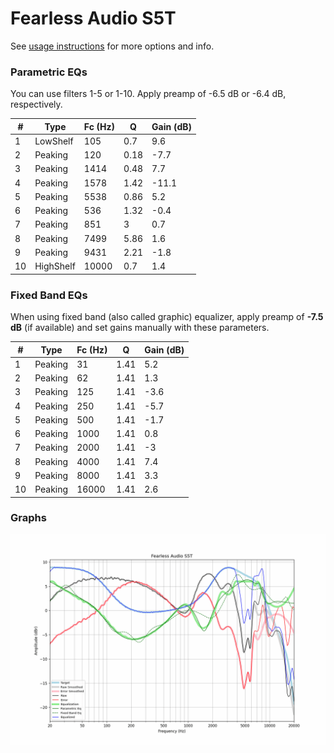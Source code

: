 # Fearless Audio S5T
See [usage instructions](https://github.com/jaakkopasanen/AutoEq#usage) for more options and info.

### Parametric EQs
You can use filters 1-5 or 1-10. Apply preamp of -6.5 dB or -6.4 dB, respectively.

|   # | Type      |   Fc (Hz) |    Q |   Gain (dB) |
|-----|-----------|-----------|------|-------------|
|   1 | LowShelf  |       105 | 0.7  |         9.6 |
|   2 | Peaking   |       120 | 0.18 |        -7.7 |
|   3 | Peaking   |      1414 | 0.48 |         7.7 |
|   4 | Peaking   |      1578 | 1.42 |       -11.1 |
|   5 | Peaking   |      5538 | 0.86 |         5.2 |
|   6 | Peaking   |       536 | 1.32 |        -0.4 |
|   7 | Peaking   |       851 | 3    |         0.7 |
|   8 | Peaking   |      7499 | 5.86 |         1.6 |
|   9 | Peaking   |      9431 | 2.21 |        -1.8 |
|  10 | HighShelf |     10000 | 0.7  |         1.4 |

### Fixed Band EQs
When using fixed band (also called graphic) equalizer, apply preamp of **-7.5 dB** (if available) and set gains manually with these parameters.

|   # | Type    |   Fc (Hz) |    Q |   Gain (dB) |
|-----|---------|-----------|------|-------------|
|   1 | Peaking |        31 | 1.41 |         5.2 |
|   2 | Peaking |        62 | 1.41 |         1.3 |
|   3 | Peaking |       125 | 1.41 |        -3.6 |
|   4 | Peaking |       250 | 1.41 |        -5.7 |
|   5 | Peaking |       500 | 1.41 |        -1.7 |
|   6 | Peaking |      1000 | 1.41 |         0.8 |
|   7 | Peaking |      2000 | 1.41 |        -3   |
|   8 | Peaking |      4000 | 1.41 |         7.4 |
|   9 | Peaking |      8000 | 1.41 |         3.3 |
|  10 | Peaking |     16000 | 1.41 |         2.6 |

### Graphs
![](./Fearless%20Audio%20S5T.png)

